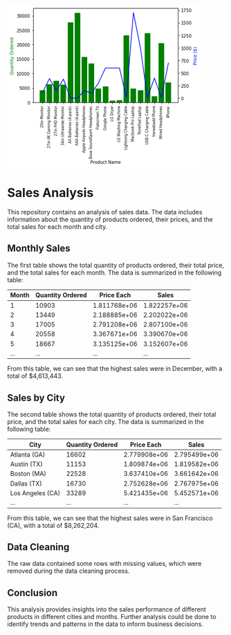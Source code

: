 ![Output](SalesAnalysis/output.png)
# Sales Analysis

This repository contains an analysis of sales data. The data includes information about the quantity of products ordered, their prices, and the total sales for each month and city.

## Monthly Sales

The first table shows the total quantity of products ordered, their total price, and the total sales for each month. The data is summarized in the following table:

| Month | Quantity Ordered | Price Each | Sales |
|-------|------------------|------------|-------|
| 1     | 10903            | 1.811768e+06 | 1.822257e+06 |
| 2     | 13449            | 2.188885e+06 | 2.202022e+06 |
| 3     | 17005            | 2.791208e+06 | 2.807100e+06 |
| 4     | 20558            | 3.367671e+06 | 3.390670e+06 |
| 5     | 18667            | 3.135125e+06 | 3.152607e+06 |
| ...   | ...              | ...          | ...         |

From this table, we can see that the highest sales were in December, with a total of $4,613,443.

## Sales by City

The second table shows the total quantity of products ordered, their total price, and the total sales for each city. The data is summarized in the following table:

| City               | Quantity Ordered | Price Each   | Sales       |
|--------------------|------------------|--------------|-------------|
| Atlanta (GA)       | 16602            | 2.779908e+06 | 2.795499e+06 |
| Austin (TX)        | 11153            | 1.809874e+06 | 1.819582e+06 |
| Boston (MA)        | 22528            | 3.637410e+06 | 3.661642e+06 |
| Dallas (TX)        | 16730            | 2.752628e+06 | 2.767975e+06 |
| Los Angeles (CA)   | 33289            | 5.421435e+06 | 5.452571e+06 |
| ...                | ...              | ...          | ...         |

From this table, we can see that the highest sales were in San Francisco (CA), with a total of $8,262,204.

## Data Cleaning

The raw data contained some rows with missing values, which were removed during the data cleaning process.

## Conclusion

This analysis provides insights into the sales performance of different products in different cities and months. Further analysis could be done to identify trends and patterns in the data to inform business decisions.
